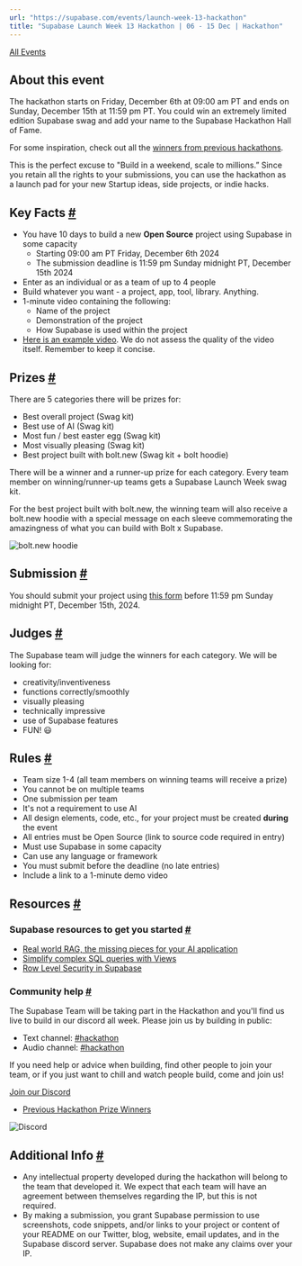 ```yaml
---
url: "https://supabase.com/events/launch-week-13-hackathon"
title: "Supabase Launch Week 13 Hackathon | 06 - 15 Dec | Hackathon"
---
```


[All Events](https://supabase.com/events)

## About this event

The hackathon starts on Friday, December 6th at 09:00 am PT and ends on Sunday, December 15th at 11:59 pm PT. You could win an extremely limited edition Supabase swag and add your name to the Supabase Hackathon Hall of Fame.

For some inspiration, check out all the [winners from previous hackathons](https://supabase.com/blog/tags/hackathon).

This is the perfect excuse to "Build in a weekend, scale to millions.” Since you retain all the rights to your submissions, you can use the hackathon as a launch pad for your new Startup ideas, side projects, or indie hacks.

## Key Facts [\#](https://supabase.com/events/launch-week-13-hackathon\#key-facts)

- You have 10 days to build a new **Open Source** project using Supabase in some capacity
  - Starting 09:00 am PT Friday, December 6th 2024
  - The submission deadline is 11:59 pm Sunday midnight PT, December 15th 2024
- Enter as an individual or as a team of up to 4 people
- Build whatever you want - a project, app, tool, library. Anything.
- 1-minute video containing the following:
  - Name of the project
  - Demonstration of the project
  - How Supabase is used within the project
- [Here is an example video](https://youtu.be/KaWJQzTTx5k). We do not assess the quality of the video itself. Remember to keep it concise.

## Prizes [\#](https://supabase.com/events/launch-week-13-hackathon\#prizes)

There are 5 categories there will be prizes for:

- Best overall project (Swag kit)
- Best use of AI (Swag kit)
- Most fun / best easter egg (Swag kit)
- Most visually pleasing (Swag kit)
- Best project built with bolt.new (Swag kit + bolt hoodie)

There will be a winner and a runner-up prize for each category. Every team member on winning/runner-up teams gets a Supabase Launch Week swag kit.

For the best project built with bolt.new, the winning team will also receive a bolt.new hoodie with a special message on each sleeve commemorating the amazingness of what you can build with Bolt x Supabase.

![bolt.new hoodie](https://supabase.com/_next/image?url=%2Fimages%2Fblog%2Flaunch-week-13%2Fhackathon%2Fbolt-hoodie.jpeg&w=3840&q=75&dpl=dpl_7FY8EmFQ6G3YqautJ4Fvh1viLnvu)

## Submission [\#](https://supabase.com/events/launch-week-13-hackathon\#submission)

You should submit your project using [this form](https://hackathon.dev/lw13) before 11:59 pm Sunday midnight PT, December 15th, 2024.

## Judges [\#](https://supabase.com/events/launch-week-13-hackathon\#judges)

The Supabase team will judge the winners for each category.
We will be looking for:

- creativity/inventiveness
- functions correctly/smoothly
- visually pleasing
- technically impressive
- use of Supabase features
- FUN! 😃

## Rules [\#](https://supabase.com/events/launch-week-13-hackathon\#rules)

- Team size 1-4 (all team members on winning teams will receive a prize)
- You cannot be on multiple teams
- One submission per team
- It's not a requirement to use AI
- All design elements, code, etc., for your project must be created **during** the event
- All entries must be Open Source (link to source code required in entry)
- Must use Supabase in some capacity
- Can use any language or framework
- You must submit before the deadline (no late entries)
- Include a link to a 1-minute demo video

## Resources [\#](https://supabase.com/events/launch-week-13-hackathon\#resources)

### Supabase resources to get you started [\#](https://supabase.com/events/launch-week-13-hackathon\#supabase-resources-to-get-you-started)

- [Real world RAG, the missing pieces for your AI application](https://www.youtube.com/watch?v=ibzlEQmgPPY)
- [Simplify complex SQL queries with Views](https://www.youtube.com/watch?v=IOYFS-2lFjU&t)
- [Row Level Security in Supabase](https://supabase.com/docs/guides/database/postgres/row-level-security)

### Community help [\#](https://supabase.com/events/launch-week-13-hackathon\#community-help)

The Supabase Team will be taking part in the Hackathon and you'll find us live to build in our discord all week. Please join us by building in public:

- Text channel: [#hackathon](https://discord.gg/UYyweApy)
- Audio channel: [#hackathon](https://discord.gg/Vj3mTPwH)

If you need help or advice when building, find other people to join your team, or if you just want to chill and watch people build, come and join us!

[Join our Discord](https://discord.supabase.com/)

- [Previous Hackathon Prize Winners](https://supabase.com/blog/tags/hackathon)

![Discord](https://supabase.com/_next/image?url=%2Fimages%2Fblog%2Flw12%2Fhackathon%2Fdiscord.png&w=3840&q=75&dpl=dpl_7FY8EmFQ6G3YqautJ4Fvh1viLnvu)

## Additional Info [\#](https://supabase.com/events/launch-week-13-hackathon\#additional-info)

- Any intellectual property developed during the hackathon will belong to the team that developed it. We expect that each team will have an agreement between themselves regarding the IP, but this is not required.
- By making a submission, you grant Supabase permission to use screenshots, code snippets, and/or links to your project or content of your README on our Twitter, blog, website, email updates, and in the Supabase discord server. Supabase does not make any claims over your IP.